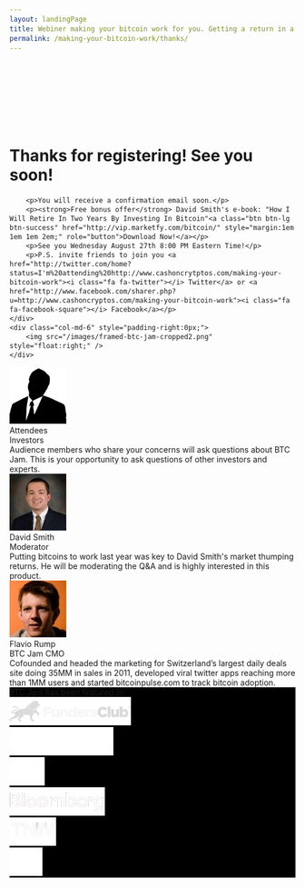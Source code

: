 ```yaml
---
layout: landingPage
title: Webiner making your bitcoin work for you. Getting a return in a flat market.
permalink: /making-your-bitcoin-work/thanks/
---
```

<div class="row" style="padding:2em;">
	<h4>&nbsp;</h4>
</div>	


<div class="row">
	<div class="col-md-6">

<h1> Thanks for registering! See you soon!</h1>

		<p>You will receive a confirmation email soon.</p>
		<p><strong>Free bonus offer</strong> David Smith's e-book: "How I Will Retire In Two Years By Investing In Bitcoin"<a class="btn btn-lg btn-success" href="http://vip.marketfy.com/bitcoin/" style="margin:1em 1em 1em 2em;" role="button">Download Now!</a></p>
		<p>See you Wednesday August 27th 8:00 PM Eastern Time!</p>
		<p>P.S. invite friends to join you <a href="http://twitter.com/home?status=I'm%20attending%20http://www.cashoncrytptos.com/making-your-bitcoin-work"><i class="fa fa-twitter"></i> Twitter</a> or <a href="http://www.facebook.com/sharer.php?u=http://www.cashoncryptos.com/making-your-bitcoin-work"><i class="fa fa-facebook-square"></i> Facebook</a></p>
	</div>
	<div class="col-md-6" style="padding-right:0px;">
		<img src="/images/framed-btc-jam-cropped2.png" style="float:right;" />
	</div>
</div>

<div class="row support">
	<div class="col-md-4">
		<img src="/images/attendee.png" class="person"/>
		<div>Attendees</div>
		<div>Investors</div>
		<div class="bio">
		Audience members who share your concerns will ask questions about BTC Jam. This is your opportunity to ask questions of other investors and experts.
		</div>
	</div>
	<div class="col-md-4">
		<img src="/images/daveSmith.jpg" class="person"/>
		<div>David Smith</div>
		<div>Moderator</div>
		<div class="bio">
		Putting bitcoins to work last year was key to David Smith's market thumping returns. He will be moderating the Q&A and is highly interested in this product.
		</div>
	</div>	
	<div class="col-md-4">
		<div>
			<img src="/images/flavioRump.jpg" class="person"/>
			<div>Flavio Rump</div>
			<div>BTC Jam CMO</div>
		</div>
		<div class="bio">
		Cofounded and headed the marketing for Switzerland’s largest daily deals site doing 35MM in sales in 2011, developed viral twitter apps reaching more than 1MM users and started bitcoinpulse.com to track bitcoin adoption.</div>
	</div>	
</div>

<div class="row featured" style="background:#000">
	<div class="text-center">BTC Jam has been featured in:</div>
	<div>
		<div class="col-md-2">
			<img alt="Funders_club" src="/images/funders_club-d1ec5c90bdb42a777ac6f89846603718.png">
		</div>
		<div class="col-md-2">
			<img alt="Ribbit" src="/images/ribbit-7b48e3839ce2869c3179c82ecad972e9.png">
		</div>
		<div class="col-md-2">
			<img alt="500startups" src="/images/500startups-b5618b075e6e22a49615b4bb41997ca4.png">
		</div>
		<div class="col-md-2">
			<img alt="Bloomberg" src="/images/bloomberg-b0a8dd5a452feb9bd7ae67cf3ee6e15d.png">
		</div>
		<div class="col-md-2">
			<img alt="Tnw" src="/images/tnw-a1a31b4ebc4b1e836a69f8d1b638e802.png">
		</div>
		<div class="col-md-2">
			<img alt="Tc" src="/images/tc-9fa553e24bf1a32ad78c9eacaf78e58b.png">
		</div>
</div>
</div>
